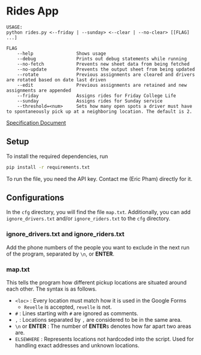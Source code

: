 # Rides App

```
USAGE:
python rides.py <--friday | --sunday> <--clear | --no-clear> [[FLAG] ...]

FLAG
    --help                Shows usage
    --debug               Prints out debug statements while running
    --no-fetch            Prevents new sheet data from being fetched
    --no-update           Prevents the output sheet from being updated
    --rotate              Previous assignments are cleared and drivers are rotated based on date last driven
    --edit                Previous assignments are retained and new assignments are appended
    --friday              Assigns rides for Friday College Life
    --sunday              Assigns rides for Sunday service
    --threshold=<num>     Sets how many open spots a driver must have to spontaneously pick up at a neighboring location. The default is 2.
```

[Specification Document](https://docs.google.com/document/d/1Ube_m7H2BMxwY900dqZHqWQX3rRoPFq41DLoNI-5r6w/edit?usp=sharing)

## Setup
To install the required dependencies, run
```bash
pip install -r requirements.txt
```
To run the file, you need the API key. Contact me (Eric Pham) directly for it.

## Configurations
In the `cfg` directory, you will find the file `map.txt`.
Additionally, you can add `ignore_drivers.txt` and/or `ignore_riders.txt` to the `cfg` directory.

### ignore_drivers.txt and ignore_riders.txt
Add the phone numbers of the people you want to exclude in the next run of the program, separated by `\n`, or **ENTER**.

### map.txt
This tells the program how different pickup locations are situated around each other.
The syntax is as follows.
- `<loc>` : Every location must match how it is used in the Google Forms
  - `Revelle` is accepted, `revelle` is not.
- `#` : Lines starting with `#` are ignored as comments.
- `,` : Locations separated by `,` are considered to be in the same area.
- `\n` or **ENTER** : The number of **ENTER**s denotes how far apart two areas are.
- `ELSEWHERE` : Represents locations not hardcoded into the script. Used for handling exact addresses and unknown locations.

